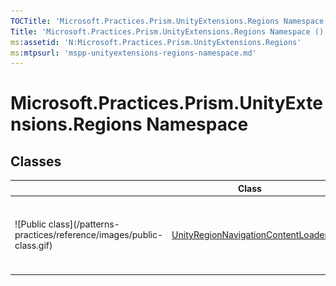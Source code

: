 ```yaml
---
TOCTitle: 'Microsoft.Practices.Prism.UnityExtensions.Regions Namespace'
Title: 'Microsoft.Practices.Prism.UnityExtensions.Regions Namespace ()'
ms:assetid: 'N:Microsoft.Practices.Prism.UnityExtensions.Regions'
ms:mtpsurl: 'mspp-unityextensions-regions-namespace.md'
---
```


# Microsoft.Practices.Prism.UnityExtensions.Regions Namespace

## Classes

<table>

<thead>
<tr class="header">
<th> </th>
<th>Class</th>
<th>Description</th>
</tr>
</thead>
<tbody>
<tr class="odd">
<td>![Public class](/patterns-practices/reference/images/public-class.gif)</td>
<td><a href="patterns-practices/reference/unityregionnavigationcontentloader-class-mspp-unityextensions-regions
">UnityRegionNavigationContentLoader</a></td>
<td><div class="summary">
Specialization of the default RegionNavigationContentLoader that queries the corresponding IUnityContainer to obtain the name of the view's type registered for the contract name.
</div></td>
</tr>
</tbody>
</table>

